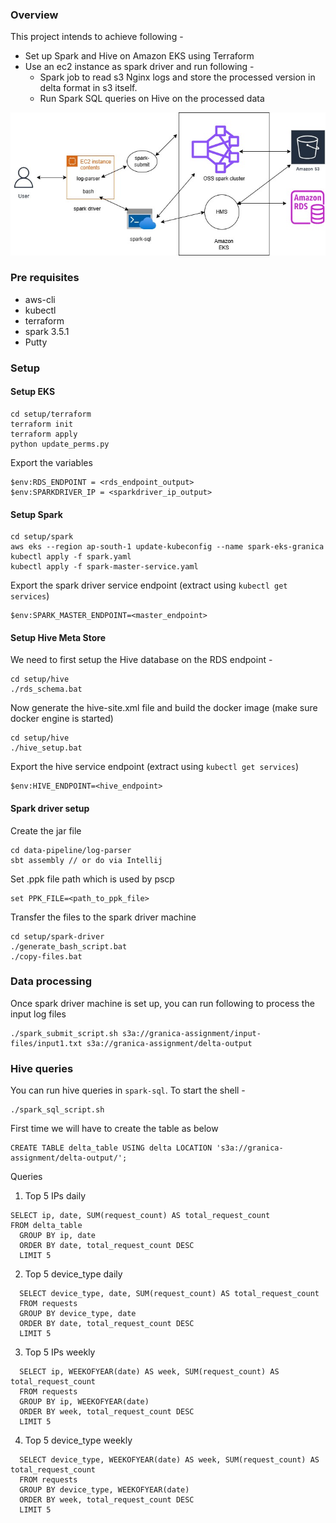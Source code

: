 ### Overview 
This project intends to achieve following -
- Set up Spark and Hive on Amazon EKS using Terraform 
- Use an ec2 instance as spark driver and run following - 
   + Spark job to read s3 Nginx logs and store the processed version in delta format in s3 itself. 
   + Run Spark SQL queries on Hive on the processed data 

![Architecture diagram](./docs/aws-eks.jpg?raw=true)

### Pre requisites
* aws-cli 
* kubectl
* terraform 
* spark 3.5.1 
* Putty

### Setup 
#### Setup EKS 
```
cd setup/terraform
terraform init 
terraform apply 
python update_perms.py
```
Export the variables 
```
$env:RDS_ENDPOINT = <rds_endpoint_output>
$env:SPARKDRIVER_IP = <sparkdriver_ip_output>
```
#### Setup Spark 
```
cd setup/spark
aws eks --region ap-south-1 update-kubeconfig --name spark-eks-granica
kubectl apply -f spark.yaml
kubectl apply -f spark-master-service.yaml
```
Export the spark driver service endpoint (extract using `kubectl get services`)
```
$env:SPARK_MASTER_ENDPOINT=<master_endpoint>
```
#### Setup Hive Meta Store 
We need to first setup the Hive database on the RDS endpoint - 
```
cd setup/hive
./rds_schema.bat
```
Now generate the hive-site.xml file and build the docker image (make sure docker engine is started)
```
cd setup/hive
./hive_setup.bat
```
Export the hive service endpoint (extract using `kubectl get services`)
```
$env:HIVE_ENDPOINT=<hive_endpoint>
```

#### Spark driver setup
Create the jar file 
```
cd data-pipeline/log-parser
sbt assembly // or do via Intellij
```

Set .ppk file path which is used by pscp
```
set PPK_FILE=<path_to_ppk_file>
```

Transfer the files to the spark driver machine
```
cd setup/spark-driver
./generate_bash_script.bat
./copy-files.bat
```

### Data processing 
Once spark driver machine is set up, you can run following to process the input log files 
```
./spark_submit_script.sh s3a://granica-assignment/input-files/input1.txt s3a://granica-assignment/delta-output
```

### Hive queries 
You can run hive queries in `spark-sql`. To start the shell - 
```
./spark_sql_script.sh
```

First time we will have to create the table as below 
```
CREATE TABLE delta_table USING delta LOCATION 's3a://granica-assignment/delta-output/';
```

Queries 
1. Top 5 IPs daily 
```
SELECT ip, date, SUM(request_count) AS total_request_count
FROM delta_table
  GROUP BY ip, date
  ORDER BY date, total_request_count DESC
  LIMIT 5
```

2. Top 5 device_type daily
```
  SELECT device_type, date, SUM(request_count) AS total_request_count
  FROM requests
  GROUP BY device_type, date
  ORDER BY date, total_request_count DESC
  LIMIT 5
```

3. Top 5 IPs weekly 
```
  SELECT ip, WEEKOFYEAR(date) AS week, SUM(request_count) AS total_request_count
  FROM requests
  GROUP BY ip, WEEKOFYEAR(date)
  ORDER BY week, total_request_count DESC
  LIMIT 5
```

4. Top 5 device_type weekly 
```
  SELECT device_type, WEEKOFYEAR(date) AS week, SUM(request_count) AS total_request_count
  FROM requests
  GROUP BY device_type, WEEKOFYEAR(date)
  ORDER BY week, total_request_count DESC
  LIMIT 5
```
